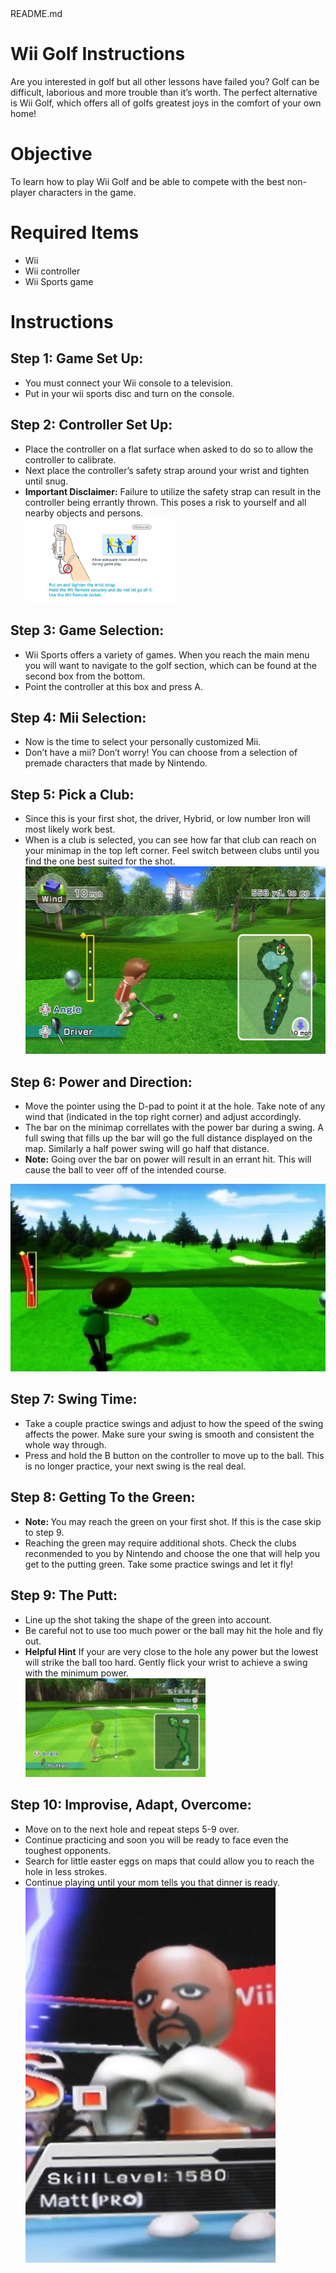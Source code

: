 <!DOCTYPE html><html><head><meta charset="utf-8">README.md</head><body id="preview">
<h1 class="code-line" data-line-start=0 data-line-end=1><a id="Wii_Golf_Instructions_0"></a>Wii Golf Instructions</h1>
<p class="has-line-data" data-line-start="2" data-line-end="3">Are you interested in golf but all other lessons have failed you? Golf can be difficult, laborious and more trouble than it’s worth. The perfect alternative is Wii Golf, which offers all of golfs greatest joys in the comfort of your own home!</p>
<h1 class="code-line" data-line-start=4 data-line-end=5><a id="Objective_4"></a>Objective</h1>
<p class="has-line-data" data-line-start="6" data-line-end="7">To learn how to play Wii Golf and be able to compete with the best non-player characters in the game.</p>
<h1 class="code-line" data-line-start=8 data-line-end=9><a id="Required_Items_8"></a>Required Items</h1>
<ul>
<li class="has-line-data" data-line-start="10" data-line-end="11">Wii</li>
<li class="has-line-data" data-line-start="11" data-line-end="12">Wii controller</li>
<li class="has-line-data" data-line-start="12" data-line-end="14">Wii Sports game</li>
</ul>
<h1 class="code-line" data-line-start=14 data-line-end=15><a id="Instructions_14"></a>Instructions</h1>
<h2 class="code-line" data-line-start=16 data-line-end=17><a id="Step_1_Game_Set_Up_16"></a>Step 1: Game Set Up:</h2>
<ul>
<li class="has-line-data" data-line-start="17" data-line-end="18">You must connect your Wii console to a television.</li>
<li class="has-line-data" data-line-start="18" data-line-end="20">Put in your wii sports disc and turn on the console.</li>
</ul>
<h2 class="code-line" data-line-start=20 data-line-end=21><a id="Step_2_Controller_Set_Up_20"></a>Step 2: Controller Set Up:</h2>
<ul>
<li class="has-line-data" data-line-start="21" data-line-end="22">Place the controller on a flat surface when asked to do so to allow the controller to calibrate.</li>
<li class="has-line-data" data-line-start="22" data-line-end="23">Next place the controller’s safety strap around your wrist and tighten until snug.</li>
<li class="has-line-data" data-line-start="23" data-line-end="25"> <b>Important Disclaimer:</b> Failure to utilize the safety strap can result in the controller being errantly thrown. This poses a risk to yourself and all nearby objects and persons.</li>
    <div> 
 <img src="Strap.jpg" alt="Me and the family at a Hockey Game" class="center-image"  style="max-width:50%; max-height:50%;">
    </div>
</ul>
<h2 class="code-line" data-line-start=25 data-line-end=26><a id="Step_3_Game_Selection_25"></a>Step 3: Game Selection:</h2>
<ul>
<li class="has-line-data" data-line-start="26" data-line-end="27">Wii Sports offers a variety of games. When you reach the main menu you will want to navigate to the golf section, which can be found at the second box from the bottom.</li>
<li class="has-line-data" data-line-start="27" data-line-end="29">Point the controller at this box and press A.</li>
</ul>
<h2 class="code-line" data-line-start=29 data-line-end=30><a id="Step_4_Mii_Selection_29"></a>Step 4: Mii Selection:</h2>
<ul>
<li class="has-line-data" data-line-start="30" data-line-end="31">Now is the time to select your personally customized Mii.</li>
<li class="has-line-data" data-line-start="31" data-line-end="33">Don’t have a mii? Don’t worry! You can choose from a selection of premade characters that made by Nintendo.</li>
</ul>
<h2 class="code-line" data-line-start=33 data-line-end=34><a id="Step_5_Pick_a_Club_33"></a>Step 5: Pick a Club:</h2>
<ul>
<li class="has-line-data" data-line-start="34" data-line-end="35">Since this is your first shot, the driver, Hybrid, or low number Iron will most likely work best.</li>
<li class="has-line-data" data-line-start="35" data-line-end="37">When is a club is selected, you can see how far that club can reach on your minimap in the top left corner. Feel switch between clubs until you find the one best suited for the shot.</li>
<div> 
 <img src="drive.jpg" alt="Me and the family at a Hockey Game" class="center-image"  width="600" height="300" alt="Computer Hope">
    </div>
    </ul>
<h2 class="code-line" data-line-start=37 data-line-end=38><a id="Step_6_Power_and_Direction_37"></a>Step 6: Power and Direction:</h2>
<ul>
<li class="has-line-data" data-line-start="38" data-line-end="39">Move the pointer using the D-pad to point it at the hole. Take note of any wind that (indicated in the top right corner) and adjust accordingly.</li>
<li class="has-line-data" data-line-start="39" data-line-end="40">The bar on the minimap correllates with the power bar during a swing. A full swing that fills up the bar will go the full distance displayed on the map. Similarly a half power swing will go half that distance.</li>
<li class="has-line-data" data-line-start="40" data-line-end="42"> <b>Note:</b> Going over the bar on power will result in an errant hit. This will cause the ball to veer off of the intended course.</li>
</ul>
    <div> 
 <img src="Power.1.jpg" alt="Me and the family at a Hockey Game" class="center-image"  width="600" height="300" alt="Computer Hope">
    </div>
<h2 class="code-line" data-line-start=42 data-line-end=43><a id="Step_7_Swing_Time_42"></a>Step 7: Swing Time:</h2>
<ul>
<li class="has-line-data" data-line-start="43" data-line-end="44">Take a couple practice swings and adjust to how the speed of the swing affects the power. Make sure your swing is smooth and consistent the whole way through.</li>
<li class="has-line-data" data-line-start="44" data-line-end="46">Press and hold the B button on the controller to move up to the ball. This is no longer practice, your next swing is the real deal.</li>
</ul>
<h2 class="code-line" data-line-start=46 data-line-end=47><a id="Step_8_Getting_To_the_Green_46"></a>Step 8: Getting To the Green:</h2>
<ul>
<li class="has-line-data" data-line-start="47" data-line-end="48"><b>Note: </b>You may reach the green on your first shot. If this is the case skip to step 9.</li>
<li class="has-line-data" data-line-start="48" data-line-end="50">Reaching the green may require additional shots. Check the clubs reconmended to you by Nintendo and choose the one that will help you get to the putting green. Take some practice swings and let it fly!</li>
</ul>
<h2 class="code-line" data-line-start=50 data-line-end=51><a id="Step_9_The_putt_50"></a>Step 9: The Putt:</h2>
<ul>
<li class="has-line-data" data-line-start="51" data-line-end="52">Line up the shot taking the shape of the green into account.</li>
<li class="has-line-data" data-line-start="52" data-line-end="53">Be careful not to use too much power or the ball may hit the hole and fly out.</li>
<li class="has-line-data" data-line-start="53" data-line-end="55"><b>Helpful Hint</b> If your are very close to the hole any power but the lowest will strike the ball too hard. Gently flick your wrist to achieve a swing with the minimum power.</li>
<div> 
 <img src="Putt.jpg" alt="Me and the family at a Hockey Game" class="center-image"  style="max-width:60%; max-height:60%;">
    </div>
    </ul>
<h2 class="code-line" data-line-start=55 data-line-end=56><a id="Step_10_Improvise_Adapt_Overcome_55"></a>Step 10: Improvise, Adapt, Overcome:</h2>
<ul>
<li class="has-line-data" data-line-start="56" data-line-end="57">Move on to the next hole and repeat steps 5-9 over.</li>
<li class="has-line-data" data-line-start="57" data-line-end="58">Continue practicing and soon you will be ready to face even the toughest opponents.</li>
<li class="has-line-data" data-line-start="58" data-line-end="59">Search for little easter eggs on maps that could allow you to reach the hole in less strokes.</li>
<li class="has-line-data" data-line-start="59" data-line-end="60">Continue playing until your mom tells you that dinner is ready.</li>
<div> 
 <img src="Matt.jpg" alt="Me and the family at a Hockey Game" class="center-image"  width="400" height="600" alt="Computer Hope">
    </div>
    </ul>
</body></html>

